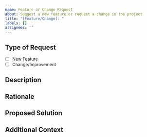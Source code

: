 ```yaml
---
name: Feature or Change Request
about: Suggest a new feature or request a change in the project
title: "[Feature/Change]: "
labels: []
assignees: ''
---
```


## Type of Request

- [ ] New Feature
- [ ] Change/Improvement

## Description

<!-- Describe your feature or change request in as much detail as possible. -->

## Rationale

<!-- Why is this feature or change important? What problem does it solve or what value does it add? -->

## Proposed Solution

<!-- If you have ideas for how this could be implemented, describe them here. -->

## Additional Context

<!-- Add any other context, screenshots, examples, or references about the request here. -->
